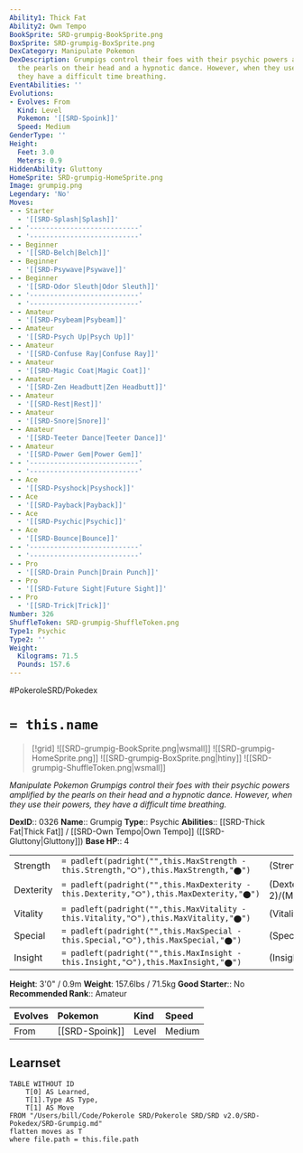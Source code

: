 ```yaml
---
Ability1: Thick Fat
Ability2: Own Tempo
BookSprite: SRD-grumpig-BookSprite.png
BoxSprite: SRD-grumpig-BoxSprite.png
DexCategory: Manipulate Pokemon
DexDescription: Grumpigs control their foes with their psychic powers amplified by
  the pearls on their head and a hypnotic dance. However, when they use their powers,
  they have a difficult time breathing.
EventAbilities: ''
Evolutions:
- Evolves: From
  Kind: Level
  Pokemon: '[[SRD-Spoink]]'
  Speed: Medium
GenderType: ''
Height:
  Feet: 3.0
  Meters: 0.9
HiddenAbility: Gluttony
HomeSprite: SRD-grumpig-HomeSprite.png
Image: grumpig.png
Legendary: 'No'
Moves:
- - Starter
  - '[[SRD-Splash|Splash]]'
- - '---------------------------'
  - '---------------------------'
- - Beginner
  - '[[SRD-Belch|Belch]]'
- - Beginner
  - '[[SRD-Psywave|Psywave]]'
- - Beginner
  - '[[SRD-Odor Sleuth|Odor Sleuth]]'
- - '---------------------------'
  - '---------------------------'
- - Amateur
  - '[[SRD-Psybeam|Psybeam]]'
- - Amateur
  - '[[SRD-Psych Up|Psych Up]]'
- - Amateur
  - '[[SRD-Confuse Ray|Confuse Ray]]'
- - Amateur
  - '[[SRD-Magic Coat|Magic Coat]]'
- - Amateur
  - '[[SRD-Zen Headbutt|Zen Headbutt]]'
- - Amateur
  - '[[SRD-Rest|Rest]]'
- - Amateur
  - '[[SRD-Snore|Snore]]'
- - Amateur
  - '[[SRD-Teeter Dance|Teeter Dance]]'
- - Amateur
  - '[[SRD-Power Gem|Power Gem]]'
- - '---------------------------'
  - '---------------------------'
- - Ace
  - '[[SRD-Psyshock|Psyshock]]'
- - Ace
  - '[[SRD-Payback|Payback]]'
- - Ace
  - '[[SRD-Psychic|Psychic]]'
- - Ace
  - '[[SRD-Bounce|Bounce]]'
- - '---------------------------'
  - '---------------------------'
- - Pro
  - '[[SRD-Drain Punch|Drain Punch]]'
- - Pro
  - '[[SRD-Future Sight|Future Sight]]'
- - Pro
  - '[[SRD-Trick|Trick]]'
Number: 326
ShuffleToken: SRD-grumpig-ShuffleToken.png
Type1: Psychic
Type2: ''
Weight:
  Kilograms: 71.5
  Pounds: 157.6
---
```


#PokeroleSRD/Pokedex

# `= this.name`

> [!grid]
> ![[SRD-grumpig-BookSprite.png|wsmall]]
> ![[SRD-grumpig-HomeSprite.png]]
> ![[SRD-grumpig-BoxSprite.png|htiny]]
> ![[SRD-grumpig-ShuffleToken.png|wsmall]]


*Manipulate Pokemon*
*Grumpigs control their foes with their psychic powers amplified by the pearls on their head and a hypnotic dance. However, when they use their powers, they have a difficult time breathing.*

**DexID**:: 0326
**Name**:: Grumpig
**Type**:: Psychic
**Abilities**:: [[SRD-Thick Fat|Thick Fat]] / [[SRD-Own Tempo|Own Tempo]] ([[SRD-Gluttony|Gluttony]])
**Base HP**:: 4

|           |                                                                                        |                                          |
| --------- | -------------------------------------------------------------------------------------- | ---------------------------------------- |
| Strength  | `= padleft(padright("",this.MaxStrength - this.Strength,"⭘"),this.MaxStrength,"⬤")`    | (Strength::2)/(MaxStrength::4)   |
| Dexterity | `= padleft(padright("",this.MaxDexterity - this.Dexterity,"⭘"),this.MaxDexterity,"⬤")` | (Dexterity:: 2)/(MaxDexterity::5) |
| Vitality  | `= padleft(padright("",this.MaxVitality - this.Vitality,"⭘"),this.MaxVitality,"⬤")`    | (Vitality::2)/(MaxVitality::4)   |
| Special   | `= padleft(padright("",this.MaxSpecial - this.Special,"⭘"),this.MaxSpecial,"⬤")`       | (Special::2)/(MaxSpecial::5)     |
| Insight   | `= padleft(padright("",this.MaxInsight - this.Insight,"⭘"),this.MaxInsight,"⬤")`       | (Insight::3)/(MaxInsight::6)     |

**Height**: 3'0" / 0.9m
**Weight**: 157.6lbs / 71.5kg
**Good Starter**:: No
**Recommended Rank**:: Amateur

| Evolves   | Pokemon        | Kind   | Speed   |
|:----------|:---------------|:-------|:--------|
| From      | [[SRD-Spoink]] | Level  | Medium  |

## Learnset

```dataview
TABLE WITHOUT ID
    T[0] AS Learned,
    T[1].Type AS Type,
    T[1] AS Move
FROM "/Users/bill/Code/Pokerole SRD/Pokerole SRD/SRD v2.0/SRD-Pokedex/SRD-Grumpig.md"
flatten moves as T
where file.path = this.file.path
```
